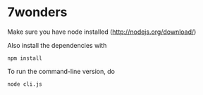 7wonders
========

Make sure you have node installed  (http://nodejs.org/download/)

Also install the dependencies with

    npm install

To run the command-line version, do

    node cli.js
